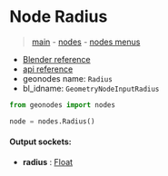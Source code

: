 # Node Radius

> [main](../structure.md) - [nodes](nodes.md) - [nodes menus](nodes_menus.md)

- [Blender reference](https://docs.blender.org/manual/en/latest/modeling/geometry_nodes/input/radius.html)
- [api reference](https://docs.blender.org/api/current/bpy.types.GeometryNodeInputRadius.html)
- geonodes name: `Radius`
- bl_idname: `GeometryNodeInputRadius`

```python
from geonodes import nodes

node = nodes.Radius()
```

#### Output sockets:

- **radius** : [Float](Float.md)

